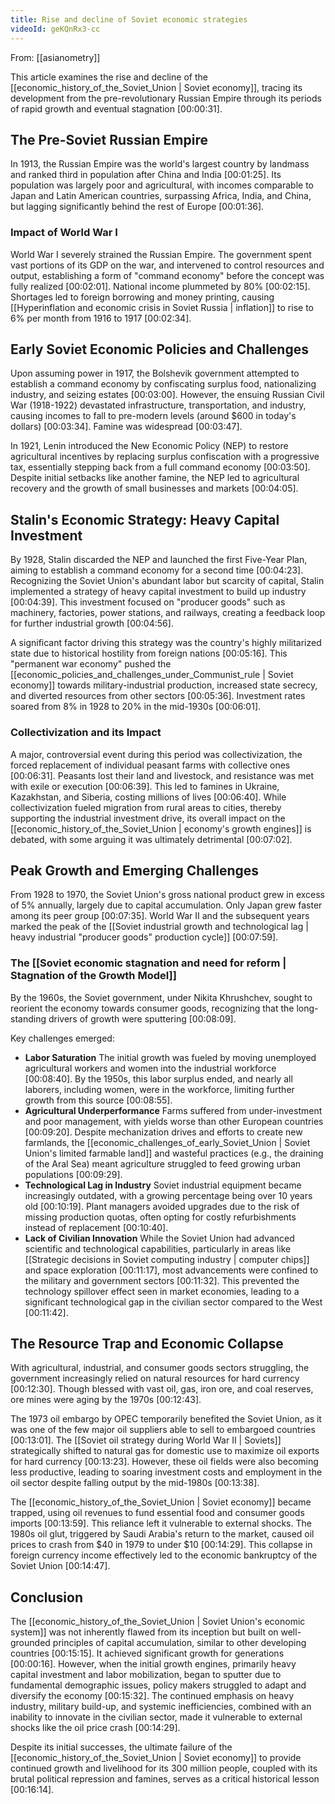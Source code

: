 ```yaml
---
title: Rise and decline of Soviet economic strategies
videoId: geKQnRx3-cc
---
```


From: [[asianometry]] <br/> 

This article examines the rise and decline of the [[economic_history_of_the_Soviet_Union | Soviet economy]], tracing its development from the pre-revolutionary Russian Empire through its periods of rapid growth and eventual stagnation <a class="yt-timestamp" data-t="00:00:31">[00:00:31]</a>.

## The Pre-Soviet Russian Empire

In 1913, the Russian Empire was the world's largest country by landmass and ranked third in population after China and India <a class="yt-timestamp" data-t="00:01:25">[00:01:25]</a>. Its population was largely poor and agricultural, with incomes comparable to Japan and Latin American countries, surpassing Africa, India, and China, but lagging significantly behind the rest of Europe <a class="yt-timestamp" data-t="00:01:36">[00:01:36]</a>.

### Impact of World War I

World War I severely strained the Russian Empire. The government spent vast portions of its GDP on the war, and intervened to control resources and output, establishing a form of "command economy" before the concept was fully realized <a class="yt-timestamp" data-t="00:02:01">[00:02:01]</a>. National income plummeted by 80% <a class="yt-timestamp" data-t="00:02:15">[00:02:15]</a>. Shortages led to foreign borrowing and money printing, causing [[Hyperinflation and economic crisis in Soviet Russia | inflation]] to rise to 6% per month from 1916 to 1917 <a class="yt-timestamp" data-t="00:02:34">[00:02:34]</a>.

## Early Soviet Economic Policies and Challenges

Upon assuming power in 1917, the Bolshevik government attempted to establish a command economy by confiscating surplus food, nationalizing industry, and seizing estates <a class="yt-timestamp" data-t="00:03:00">[00:03:00]</a>. However, the ensuing Russian Civil War (1918-1922) devastated infrastructure, transportation, and industry, causing incomes to fall to pre-modern levels (around $600 in today's dollars) <a class="yt-timestamp" data-t="00:03:34">[00:03:34]</a>. Famine was widespread <a class="yt-timestamp" data-t="00:03:47">[00:03:47]</a>.

In 1921, Lenin introduced the New Economic Policy (NEP) to restore agricultural incentives by replacing surplus confiscation with a progressive tax, essentially stepping back from a full command economy <a class="yt-timestamp" data-t="00:03:50">[00:03:50]</a>. Despite initial setbacks like another famine, the NEP led to agricultural recovery and the growth of small businesses and markets <a class="yt-timestamp" data-t="00:04:05">[00:04:05]</a>.

## Stalin's Economic Strategy: Heavy Capital Investment

By 1928, Stalin discarded the NEP and launched the first Five-Year Plan, aiming to establish a command economy for a second time <a class="yt-timestamp" data-t="00:04:23">[00:04:23]</a>. Recognizing the Soviet Union's abundant labor but scarcity of capital, Stalin implemented a strategy of heavy capital investment to build up industry <a class="yt-timestamp" data-t="00:04:39">[00:04:39]</a>. This investment focused on "producer goods" such as machinery, factories, power stations, and railways, creating a feedback loop for further industrial growth <a class="yt-timestamp" data-t="00:04:56">[00:04:56]</a>.

A significant factor driving this strategy was the country's highly militarized state due to historical hostility from foreign nations <a class="yt-timestamp" data-t="00:05:16">[00:05:16]</a>. This "permanent war economy" pushed the [[economic_policies_and_challenges_under_Communist_rule | Soviet economy]] towards military-industrial production, increased state secrecy, and diverted resources from other sectors <a class="yt-timestamp" data-t="00:05:36">[00:05:36]</a>. Investment rates soared from 8% in 1928 to 20% in the mid-1930s <a class="yt-timestamp" data-t="00:06:01">[00:06:01]</a>.

### Collectivization and its Impact

A major, controversial event during this period was collectivization, the forced replacement of individual peasant farms with collective ones <a class="yt-timestamp" data-t="00:06:31">[00:06:31]</a>. Peasants lost their land and livestock, and resistance was met with exile or execution <a class="yt-timestamp" data-t="00:06:39">[00:06:39]</a>. This led to famines in Ukraine, Kazakhstan, and Siberia, costing millions of lives <a class="yt-timestamp" data-t="00:06:40">[00:06:40]</a>. While collectivization fueled migration from rural areas to cities, thereby supporting the industrial investment drive, its overall impact on the [[economic_history_of_the_Soviet_Union | economy's growth engines]] is debated, with some arguing it was ultimately detrimental <a class="yt-timestamp" data-t="00:07:02">[00:07:02]</a>.

## Peak Growth and Emerging Challenges

From 1928 to 1970, the Soviet Union's gross national product grew in excess of 5% annually, largely due to capital accumulation. Only Japan grew faster among its peer group <a class="yt-timestamp" data-t="00:07:35">[00:07:35]</a>. World War II and the subsequent years marked the peak of the [[Soviet industrial growth and technological lag | heavy industrial "producer goods" production cycle]] <a class="yt-timestamp" data-t="00:07:59">[00:07:59]</a>.

### The [[Soviet economic stagnation and need for reform | Stagnation of the Growth Model]]

By the 1960s, the Soviet government, under Nikita Khrushchev, sought to reorient the economy towards consumer goods, recognizing that the long-standing drivers of growth were sputtering <a class="yt-timestamp" data-t="00:08:09">[00:08:09]</a>.

Key challenges emerged:
*   **Labor Saturation** The initial growth was fueled by moving unemployed agricultural workers and women into the industrial workforce <a class="yt-timestamp" data-t="00:08:40">[00:08:40]</a>. By the 1950s, this labor surplus ended, and nearly all laborers, including women, were in the workforce, limiting further growth from this source <a class="yt-timestamp" data-t="00:08:55">[00:08:55]</a>.
*   **Agricultural Underperformance** Farms suffered from under-investment and poor management, with yields worse than other European countries <a class="yt-timestamp" data-t="00:09:20">[00:09:20]</a>. Despite mechanization drives and efforts to create new farmlands, the [[economic_challenges_of_early_Soviet_Union | Soviet Union's limited farmable land]] and wasteful practices (e.g., the draining of the Aral Sea) meant agriculture struggled to feed growing urban populations <a class="yt-timestamp" data-t="00:09:29">[00:09:29]</a>.
*   **Technological Lag in Industry** Soviet industrial equipment became increasingly outdated, with a growing percentage being over 10 years old <a class="yt-timestamp" data-t="00:10:19">[00:10:19]</a>. Plant managers avoided upgrades due to the risk of missing production quotas, often opting for costly refurbishments instead of replacement <a class="yt-timestamp" data-t="00:10:40">[00:10:40]</a>.
*   **Lack of Civilian Innovation** While the Soviet Union had advanced scientific and technological capabilities, particularly in areas like [[Strategic decisions in Soviet computing industry | computer chips]] and space exploration <a class="yt-timestamp" data-t="00:11:17">[00:11:17]</a>, most advancements were confined to the military and government sectors <a class="yt-timestamp" data-t="00:11:32">[00:11:32]</a>. This prevented the technology spillover effect seen in market economies, leading to a significant technological gap in the civilian sector compared to the West <a class="yt-timestamp" data-t="00:11:42">[00:11:42]</a>.

## The Resource Trap and Economic Collapse

With agricultural, industrial, and consumer goods sectors struggling, the government increasingly relied on natural resources for hard currency <a class="yt-timestamp" data-t="00:12:30">[00:12:30]</a>. Though blessed with vast oil, gas, iron ore, and coal reserves, ore mines were aging by the 1970s <a class="yt-timestamp" data-t="00:12:43">[00:12:43]</a>.

The 1973 oil embargo by OPEC temporarily benefited the Soviet Union, as it was one of the few major oil suppliers able to sell to embargoed countries <a class="yt-timestamp" data-t="00:13:01">[00:13:01]</a>. The [[Soviet oil strategy during World War II | Soviets]] strategically shifted to natural gas for domestic use to maximize oil exports for hard currency <a class="yt-timestamp" data-t="00:13:23">[00:13:23]</a>. However, these oil fields were also becoming less productive, leading to soaring investment costs and employment in the oil sector despite falling output by the mid-1980s <a class="yt-timestamp" data-t="00:13:38">[00:13:38]</a>.

The [[economic_history_of_the_Soviet_Union | Soviet economy]] became trapped, using oil revenues to fund essential food and consumer goods imports <a class="yt-timestamp" data-t="00:13:59">[00:13:59]</a>. This reliance left it vulnerable to external shocks. The 1980s oil glut, triggered by Saudi Arabia's return to the market, caused oil prices to crash from $40 in 1979 to under $10 <a class="yt-timestamp" data-t="00:14:29">[00:14:29]</a>. This collapse in foreign currency income effectively led to the economic bankruptcy of the Soviet Union <a class="yt-timestamp" data-t="00:14:47">[00:14:47]</a>.

## Conclusion

The [[economic_history_of_the_Soviet_Union | Soviet Union's economic system]] was not inherently flawed from its inception but built on well-grounded principles of capital accumulation, similar to other developing countries <a class="yt-timestamp" data-t="00:15:15">[00:15:15]</a>. It achieved significant growth for generations <a class="yt-timestamp" data-t="00:00:16">[00:00:16]</a>. However, when the initial growth engines, primarily heavy capital investment and labor mobilization, began to sputter due to fundamental demographic issues, policy makers struggled to adapt and diversify the economy <a class="yt-timestamp" data-t="00:15:32">[00:15:32]</a>. The continued emphasis on heavy industry, military build-up, and systemic inefficiencies, combined with an inability to innovate in the civilian sector, made it vulnerable to external shocks like the oil price crash <a class="yt-timestamp" data-t="00:14:29">[00:14:29]</a>.

Despite its initial successes, the ultimate failure of the [[economic_history_of_the_Soviet_Union | Soviet economy]] to provide continued growth and livelihood for its 300 million people, coupled with its brutal political repression and famines, serves as a critical historical lesson <a class="yt-timestamp" data-t="00:16:14">[00:16:14]</a>.